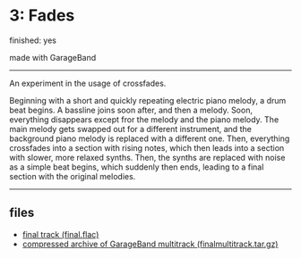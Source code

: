 # 3: Fades

finished: yes

made with GarageBand

---

An experiment in the usage of crossfades.

Beginning with a short and quickly repeating electric piano melody, a drum beat begins.
A bassline joins soon after, and then a melody.
Soon, everything disappears except fror the melody and the piano melody.
The main melody gets swapped out for a different instrument, and the background piano melody is replaced with a different one.
Then, everything crossfades into a section with rising notes, which then leads into a section with slower, more relaxed synths.
Then, the synths are replaced with noise as a simple beat begins, which suddenly then ends, leading to a final section with the original melodies.


---
## files
- [final track (final.flac)](files/final.flac)
- [compressed archive of GarageBand multitrack (finalmultitrack.tar.gz)](files/finalmultitrack.tar.gz)
